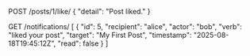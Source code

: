 POST /posts/1/like/
{
  "detail": "Post liked."
}

GET /notifications/
[
  {
    "id": 5,
    "recipient": "alice",
    "actor": "bob",
    "verb": "liked your post",
    "target": "My First Post",
    "timestamp": "2025-08-18T19:45:12Z",
    "read": false
  }
]